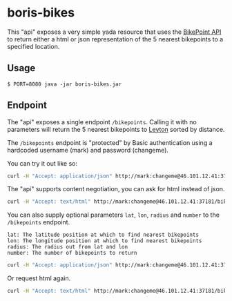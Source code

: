# boris-bikes

This "api" exposes a very simple yada resource that uses the [BikePoint API](https://api.tfl.gov.uk/#BikePoint) to
return either a html or json representation of the 5 nearest bikepoints to a specified location.


## Usage

    $ PORT=8080 java -jar boris-bikes.jar

## Endpoint

The "api" exposes a single endpoint `/bikepoints`. Calling it with no parameters will return the 5 nearest bikepoints
to [Leyton](https://www.google.co.uk/maps/place/Leyton,+London/@51.5619513,-0.0306485,14z/data=!4m5!3m4!1s0x48761d997519ec8b:0xe04da9391dd9878b!8m2!3d51.561948!4d-0.013139) sorted
by distance.

The `/bikepoints` endpoint is "protected" by Basic authentication using a hardcoded username (mark) and password (changeme).

You can try it out like so:

```sh
curl -H "Accept: application/json" http://mark:changeme@46.101.12.41:37181/bikepoints
```

The "api" supports content negotiation, you can ask for html instead of json.

```sh
curl -H "Accept: text/html" http://mark:changeme@46.101.12.41:37181/bikepoints
```

You can also supply optional parameters `lat`, `lon`, `radius` and `number` to the `/bikepoints` endpoint.

```
lat: The latitude position at which to find nearest bikepoints
lon: The longitude position at which to find nearest bikepoints
radius: The radius out from lat and lon
number: The number of bikepoints to return
```

```sh
curl -H "Accept: application/json" http://mark:changeme@46.101.12.41:37181/bikepoints\?lat\=51.5212073\&lon\=-0.0740046\&radius\=10000\&number\=20
```

Or request html again.

```sh
curl -H "Accept: text/html" http://mark:changeme@46.101.12.41:37181/bikepoints\?lat\=51.5212073\&lon\=-0.0740046
```
